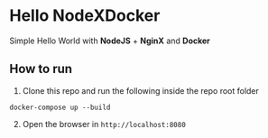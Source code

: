 # Hello NodeXDocker
Simple Hello World with **NodeJS** + **NginX** and **Docker**
## How to run

1. Clone this repo and run the following inside the repo root folder
```
docker-compose up --build
```
2. Open the browser in `http://localhost:8080`